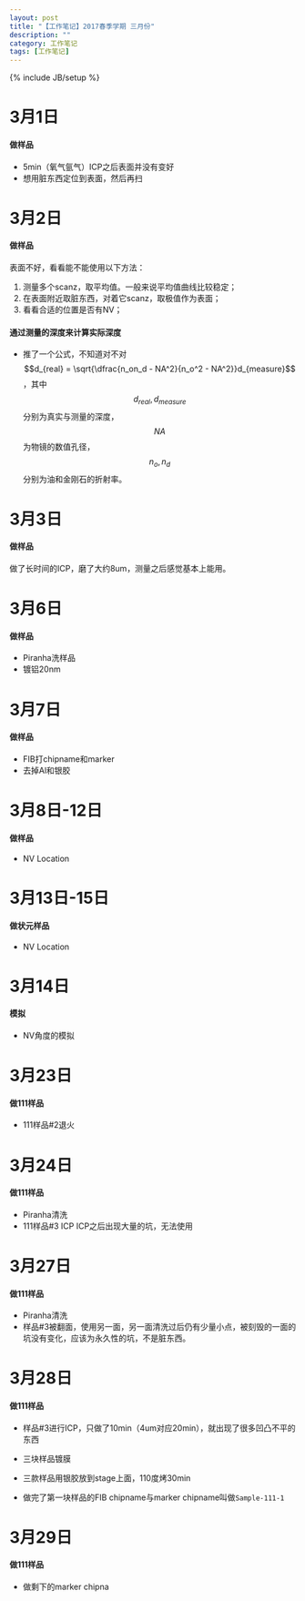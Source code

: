 ```yaml
---
layout: post
title: "【工作笔记】2017春季学期 三月份"
description: ""
category: 工作笔记
tags: [工作笔记]
---
```

{% include JB/setup %}

# 3月1日

#### 做样品

* 5min（氧气氩气）ICP之后表面并没有变好
* 想用脏东西定位到表面，然后再扫

# 3月2日

#### 做样品

表面不好，看看能不能使用以下方法：

1. 测量多个scanz，取平均值。一般来说平均值曲线比较稳定；
2. 在表面附近取脏东西，对着它scanz，取极值作为表面；
3. 看看合适的位置是否有NV；

#### 通过测量的深度来计算实际深度

* 推了一个公式，不知道对不对 $$d_{real} = \sqrt{\dfrac{n_on_d - NA^2}{n_o^2 - NA^2}}d_{measure}$$，其中$$d_{real}, d_{measure}$$分别为真实与测量的深度，$$NA$$为物镜的数值孔径，$$n_o, n_d$$分别为油和金刚石的折射率。

# 3月3日

#### 做样品

做了长时间的ICP，磨了大约8um，测量之后感觉基本上能用。

# 3月6日

#### 做样品

* Piranha洗样品
* 镀铝20nm

# 3月7日

#### 做样品

* FIB打chipname和marker
* 去掉Al和银胶

# 3月8日-12日

#### 做样品

* NV Location

# 3月13日-15日

#### 做状元样品

* NV Location

# 3月14日

#### 模拟

* NV角度的模拟

# 3月23日

#### 做111样品

* 111样品#2退火

# 3月24日

#### 做111样品

* Piranha清洗
* 111样品#3 ICP ICP之后出现大量的坑，无法使用

# 3月27日

#### 做111样品

* Piranha清洗
* 样品#3被翻面，使用另一面，另一面清洗过后仍有少量小点，被刻毁的一面的坑没有变化，应该为永久性的坑，不是脏东西。

# 3月28日

#### 做111样品

* 样品#3进行ICP，只做了10min（4um对应20min），就出现了很多凹凸不平的东西

* 三块样品镀膜

* 三款样品用银胶放到stage上面，110度烤30min

* 做完了第一块样品的FIB chipname与marker chipname叫做``Sample-111-1``

# 3月29日

#### 做111样品

* 做剩下的marker chipna
